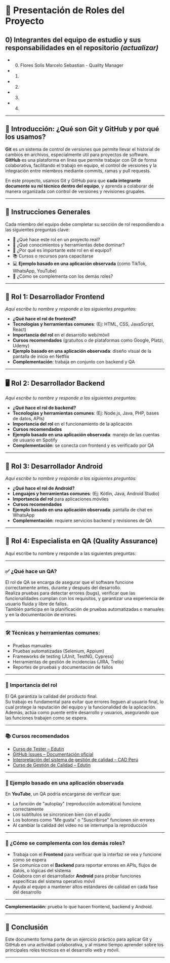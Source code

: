 # 📌 Presentación de Roles del Proyecto

## 0) Integrantes del equipo de estudio y sus responsabilidades en el repositorio *(actualizar)*

- 0. Flores Solis Marcelo Sebastian - Quality Manager
- 1. 
- 2. 
- 3. 
- 4. 

---

## 🔧 Introducción: ¿Qué son Git y GitHub y por qué los usamos?

**Git** es un sistema de control de versiones que permite llevar el historial de cambios en archivos, especialmente útil para proyectos de software.  
**GitHub** es una plataforma en línea que permite trabajar con Git de forma colaborativa, facilitando el trabajo en equipo, el control de versiones y la integración entre miembros mediante commits, ramas y pull requests.

En este proyecto, usamos Git y GitHub para que **cada integrante documente su rol técnico dentro del equipo**, y aprenda a colaborar de manera organizada con control de versiones y revisiones grupales.

---

## 👥 Instrucciones Generales

Cada miembro del equipo debe completar su sección de rol respondiendo a las siguientes preguntas clave:

- 🧾 ¿Qué hace este rol en un proyecto real?
- 🎯 ¿Qué conocimientos y herramientas debe dominar?
- 🧠 ¿Por qué es importante este rol en el equipo?
- 📚 Cursos o recursos para capacitarse
- 💻 **Ejemplo basado en una aplicación observada** (como TikTok, WhatsApp, YouTube)
- 🔁 ¿Cómo se complementa con los demás roles?

---

## 🎨 Rol 1: Desarrollador Frontend

*Aquí escribe tu nombre y responde a las siguientes preguntas:*

- **¿Qué hace el rol de frontend?**
- **Tecnologías y herramientas comunes**: (Ej: HTML, CSS, JavaScript, React)
- **Importancia del rol** en el desarrollo web/móvil
- **Cursos recomendados** (gratuitos o de plataformas como Google, Platzi, Udemy)
- **Ejemplo basado en una aplicación observada**: diseño visual de la pantalla de inicio en Netflix
- **Complementación**: trabaja en conjunto con backend y QA

---

## 🖥️ Rol 2: Desarrollador Backend

*Aquí escribe tu nombre y responde a las siguientes preguntas:*

- **¿Qué hace el rol de backend?**
- **Tecnologías y herramientas comunes**: (Ej: Node.js, Java, PHP, bases de datos, APIs)
- **Importancia del rol** en el funcionamiento de la aplicación
- **Cursos recomendados**
- **Ejemplo basado en una aplicación observada**: manejo de las cuentas de usuario en Spotify
- **Complementación**: se conecta con frontend y es verificado por QA

---

## 🤖 Rol 3: Desarrollador Android

*Aquí escribe tu nombre y responde a las siguientes preguntas:*

- **¿Qué hace el rol de Android?**
- **Lenguajes y herramientas comunes**: (Ej: Kotlin, Java, Android Studio)
- **Importancia del rol** para aplicaciones móviles
- **Cursos recomendados**
- **Ejemplo basado en una aplicación observada**: pantalla de chat en WhatsApp
- **Complementación**: requiere servicios backend y revisiones de QA

---

## 🧪 Rol 4: Especialista en QA (Quality Assurance)

Aquí escribe tu nombre y responde a las siguientes preguntas:

---

### ✅ ¿Qué hace un QA?

El rol de QA se encarga de asegurar que el software funcione correctamente antes, durante y después del desarrollo.  
Realiza pruebas para detectar errores (bugs), verificar que las funcionalidades cumplan con los requisitos, y garantizar una experiencia de usuario fluida y libre de fallos.  
También participa en la planificación de pruebas automatizadas o manuales y en la documentación de errores.

---

### 🛠️ Técnicas y herramientas comunes:

- Pruebas manuales  
- Pruebas automatizadas (Selenium, Appium)  
- Frameworks de testing (JUnit, TestNG, Cypress)  
- Herramientas de gestión de incidencias (JIRA, Trello)  
- Reportes de pruebas y documentación de fallos

---

### 📌 Importancia del rol

El QA garantiza la calidad del producto final.  
Su trabajo es fundamental para evitar que errores lleguen al usuario final, lo cual protege la reputación del equipo y la funcionalidad de la aplicación.  
Además, actúa como puente entre desarrollo y usuarios, asegurando que las funciones trabajen como se espera.

---

### 📚 Cursos recomendados

- [Curso de Tester – Edutin](https://edutin.com/curso-de-tester)  
- [GitHub Issues – Documentación oficial](https://docs.github.com/en/issues/tracking-your-work-with-issues/configuring-issues/planning-and-tracking-work-for-your-team-or-project)  
- [Interpretación del sistema de gestión de calidad – CAD Perú](https://cadperu.com/curso/interpretacion-del-sistema-de-gestion-de-la-calidad-iso-90012015-empieza-ya)  
- [Curso de Gestión de Calidad – Edutin](https://edutin.com/curso-de-gestion-de-calidad)

---

### 📱 Ejemplo basado en una aplicación observada

En **YouTube**, un QA podría encargarse de verificar que:

- La función de "autoplay" (reproducción automática) funcione correctamente  
- Los subtítulos se sincronicen bien con el audio  
- Los botones como "Me gusta" o "Suscribirse" funcionen sin errores  
- Al cambiar la calidad del video no se interrumpa la reproducción

---

### 🤝 ¿Cómo se complementa con los demás roles?

- Trabaja con el **Frontend** para verificar que la interfaz se vea y funcione como se espera  
- Se comunica con el **Backend** para reportar errores en APIs, flujos de datos, o lógicas del sistema  
- Colabora con el desarrollador **Android** para probar funciones específicas del sistema operativo móvil  
- Ayuda al equipo a mantener altos estándares de calidad en cada fase del desarrollo

---

**Complementación:** prueba lo que hacen frontend, backend y Android.


---

## 🧩 Conclusión

Este documento forma parte de un ejercicio práctico para aplicar Git y GitHub en una actividad colaborativa, y al mismo tiempo aprender sobre los principales roles técnicos en el desarrollo web y móvil.

---

